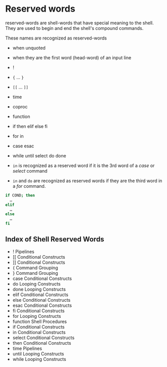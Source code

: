 # Reserved words

reserved-words are shell-words that have special meaning to the shell. 
They are used to begin and end the shell's compound commands.

These names are recognized as reserved-words
- when unquoted
- when they are the first word (head-word) of an input line 

- !
- `{` … `}`
- `[[` … `]]`
- time
- coproc
- function
- if then elif else fi
- for in
- case esac
- while until select do done

- `in` is recognized as a reserved word if
   it is the 3rd word of a *case* or *select* command

- `in` and `do` are recognized as reserved words if
   they are the third word in a *for* command.


```bash
if COND; then
  …
elif
  …
else
  …
fi
```

## Index of Shell Reserved Words

- !         Pipelines
- [[        Conditional Constructs
- ]]        Conditional Constructs
- {         Command Grouping
- }         Command Grouping
- case      Conditional Constructs
- do        Looping Constructs
- done      Looping Constructs
- elif      Conditional Constructs
- else      Conditional Constructs
- esac      Conditional Constructs
- fi        Conditional Constructs
- for       Looping Constructs
- function  Shell Procedures
- if        Conditional Constructs
- in        Conditional Constructs
- select    Conditional Constructs
- then      Conditional Constructs
- time      Pipelines
- until     Looping Constructs
- while     Looping Constructs
